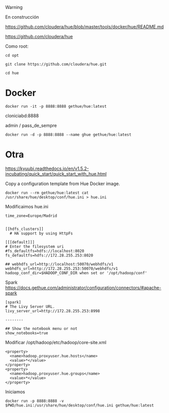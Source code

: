 > [!WARNING]
> En construcción

https://github.com/cloudera/hue/blob/master/tools/docker/hue/README.md


https://github.com/cloudera/hue

Como root:
```
cd opt

git clone https://github.com/cloudera/hue.git

cd hue

```

# Docker

```
docker run -it -p 8888:8888 gethue/hue:latest
```

cloniciabd:8888

admin  /  pass_de_sempre

```
docker run -d -p 8888:8888 --name ghue gethue/hue:latest

```

# Otra

https://kyuubi.readthedocs.io/en/v1.5.2-incubating/quick_start/quick_start_with_hue.html

Copy a configuration template from Hue Docker image.
```
docker run --rm gethue/hue:latest cat /usr/share/hue/desktop/conf/hue.ini > hue.ini
```

Modificaimos hue.ini
```
time_zone=Europe/Madrid


[[hdfs_clusters]]
  # HA support by using HttpFs

[[[default]]]
# Enter the filesystem uri
#fs_defaultfs=hdfs://localhost:8020
fs_defaultfs=hdfs://172.28.255.253:8020

## webhdfs_url=http://localhost:50070/webhdfs/v1
webhdfs_url=http://172.28.255.253:50070/webhdfs/v1
hadoop_conf_dir=$HADOOP_CONF_DIR when set or '/opt/hadoop/conf'

```

Spark
https://docs.gethue.com/administrator/configuration/connectors/#apache-spark
```
[spark]
# The Livy Server URL.
livy_server_url=http://172.28.255.253:8998

--------

## Show the notebook menu or not
show_notebooks=true
```

Modificar /opt/hadoop/etc/hadoop/core-site.xml
```
<property>
  <name>hadoop.proxyuser.hue.hosts</name>
  <value>*</value>
</property>
<property>
  <name>hadoop.proxyuser.hue.groups</name>
  <value>*</value>
</property>
```

Iniciamos
```
docker run -p 8888:8888 -v $PWD/hue.ini:/usr/share/hue/desktop/conf/hue.ini gethue/hue:latest
```
